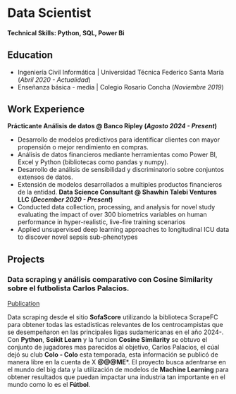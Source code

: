 # Data Scientist

#### Technical Skills: Python, SQL, Power Bi

## Education
- Ingeniería Civil Informática | Universidad Técnica Federico Santa María (_Abril 2020 - Actualidad_)				       		
- Enseñanza básica - media	| Colegio Rosario Concha (_Noviembre 2019_)	 			        		

## Work Experience
**Prácticante Análisis de datos @ Banco Ripley (_Agosto 2024 - Present_)**
- Desarrollo de modelos predictivos para identificar clientes con mayor propensión o mejor rendimiento en compras.
- Análisis de datos financieros mediante herramientas como Power BI, Excel y Python (bibliotecas como pandas y
numpy).
- Desarrollo de análisis de sensibilidad y discriminatorio sobre conjuntos extensos de datos.
- Extensión de modelos desarrollados a multiples productos financieros de la entidad.
**Data Science Consultant @ Shawhin Talebi Ventures LLC (_December 2020 - Present_)**
- Conducted data collection, processing, and analysis for novel study evaluating the impact of over 300 biometrics variables on human performance in hyper-realistic, live-fire training scenarios
- Applied unsupervised deep learning approaches to longitudinal ICU data to discover novel sepsis sub-phenotypes

## Projects
### Data scraping y análisis comparativo con Cosine Similarity sobre el futbolista Carlos Palacios.
[Publication](https://www.youtube.com/shorts/3FnGmVinvBA)

Data scraping desde el sitio **SofaScore** utilizando la biblioteca ScrapeFC para obtener todas las estadisticas relevantes de los centrocampistas que se desempeñaron en las principales ligas sudamericanas en el año 2024-. Con **Python**, **Scikit Learn** y la funcion **Cosine Similarity** se obtuvo el conjunto de jugadores mas parecidos al objetivo, Carlos Palacios, el cúal dejó su club **Colo - Colo** esta temporada, esta información se publicó de manera libre en la cuenta de X **@@@ME***. El proyecto busca adentrarse en el mundo del big data y la utilización de modelos de **Machine Learning** para obtener resultados que puedan impactar una industria tan importante en el mundo como lo es el **Fútbol**.
